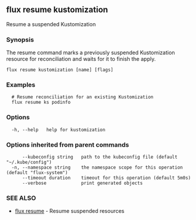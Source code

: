 ## flux resume kustomization

Resume a suspended Kustomization

### Synopsis

The resume command marks a previously suspended Kustomization resource for reconciliation and waits for it to
finish the apply.

```
flux resume kustomization [name] [flags]
```

### Examples

```
  # Resume reconciliation for an existing Kustomization
  flux resume ks podinfo

```

### Options

```
  -h, --help   help for kustomization
```

### Options inherited from parent commands

```
      --kubeconfig string   path to the kubeconfig file (default "~/.kube/config")
  -n, --namespace string    the namespace scope for this operation (default "flux-system")
      --timeout duration    timeout for this operation (default 5m0s)
      --verbose             print generated objects
```

### SEE ALSO

* [flux resume](flux_resume.md)	 - Resume suspended resources

